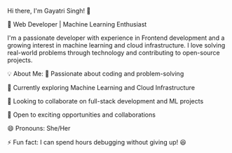 Hi there, I'm Gayatri Singh! 👋

🚀 Web Developer | Machine Learning Enthusiast 

I'm a passionate developer with experience in Frontend development and a growing interest in machine learning and cloud infrastructure. I love solving real-world problems through technology and contributing to open-source projects.




💡 About Me:
👀 Passionate about coding and problem-solving

🌱 Currently exploring Machine Learning and Cloud Infrastructure

💞 Looking to collaborate on full-stack development and ML projects

🎯 Open to exciting opportunities and collaborations

😄 Pronouns: She/Her

⚡ Fun fact: I can spend hours debugging without giving up! 😆
<!---
Gayatrisin123/Gayatrisin123 is a ✨ special ✨ repository because its `README.md` (this file) appears on your GitHub profile.
You can click the Preview link to take a look at your changes.
--->
